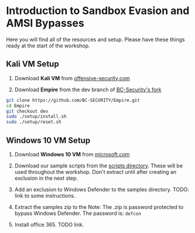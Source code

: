 # Introduction to Sandbox Evasion and AMSI Bypasses

Here you will find all of the resources and setup. Please have these things ready at the start of the workshop.

## Kali VM Setup
1. Download **Kali VM** from [offensive-security.com](https://www.offensive-security.com/kali-linux-vm-vmware-virtualbox-image-download/)

2. Download **Empire** from the dev branch of [BC-Security's fork](https://github.com/BC-SECURITY/Empire)
```sh
git clone https://github.com/BC-SECURITY/Empire.git
cd Empire
git checkout dev
sudo ./setup/install.sh
sudo ./setup/reset.sh

```
## Windows 10 VM Setup
1. Download **Windows 10 VM** from [microsoft.com](https://developer.microsoft.com/en-us/windows/downloads/virtual-machines)

2. Download our sample scripts from the [scripts directory](./scripts). These will be used throughout the workshop. Don't extract until after creating an exclusion in the next step.

3. Add an exclusion to Windows Defender to the samples directory. TODO: link to some instructions.

4. Extract the samples zip to the 
Note: The .zip is password protected to bypass Windows Defender. The password is: `defcon`

5. Install office 365. TODO link.
